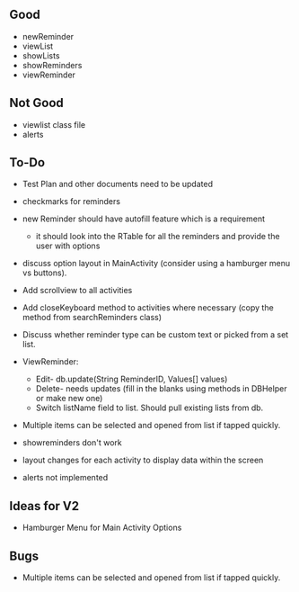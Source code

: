 ## Good
- newReminder
- viewList
- showLists
- showReminders
- viewReminder

## Not Good
- viewlist class file
- alerts 

## To-Do
- Test Plan and other documents need to be updated 
- checkmarks for reminders 
- new Reminder should have autofill feature which is a requirement 
	- it should look into the RTable for all the reminders and provide the user with options 
	
- discuss option layout in MainActivity (consider using a hamburger menu vs buttons).
- Add scrollview to all activities
- Add closeKeyboard method to activities where necessary (copy the method from searchReminders class)
- Discuss whether reminder type can be custom text or picked from a set list.
- ViewReminder: 
	- Edit- db.update(String ReminderID, Values[] values)
	- Delete- needs updates (fill in the blanks using methods in DBHelper or make new one)
	- Switch listName field to list. Should pull existing lists from db.
- Multiple items can be selected and opened from list if tapped quickly.
- showreminders don't work 
- layout changes for each activity to display data within the screen
- alerts not implemented 

## Ideas for V2
- Hamburger Menu for Main Activity Options

## Bugs
- Multiple items can be selected and opened from list if tapped quickly.

